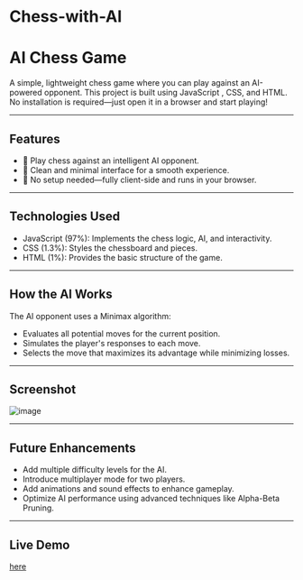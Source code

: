 # Chess-with-AI

# **AI Chess Game**

A simple, lightweight chess game where you can play against an AI-powered opponent. This project is built using JavaScript , CSS, and HTML. No installation is required—just open it in a browser and start playing!

---

## **Features**
- 🧠 Play chess against an intelligent AI opponent.
- 🎨 Clean and minimal interface for a smooth experience.
- 🚀 No setup needed—fully client-side and runs in your browser.

---

## **Technologies Used**
- JavaScript (97%): Implements the chess logic, AI, and interactivity.
- CSS (1.3%): Styles the chessboard and pieces.
- HTML (1%): Provides the basic structure of the game.

---

## **How the AI Works**
The AI opponent uses a Minimax algorithm:

- Evaluates all potential moves for the current position.
- Simulates the player's responses to each move.
- Selects the move that maximizes its advantage while minimizing losses.

---

## **Screenshot**

![image](https://github.com/user-attachments/assets/39c404cc-0a86-44b7-a206-d3fd87ec0ff6)

---

## **Future Enhancements**
- Add multiple difficulty levels for the AI.
- Introduce multiplayer mode for two players.
- Add animations and sound effects to enhance gameplay.
- Optimize AI performance using advanced techniques like Alpha-Beta Pruning.

---

## **Live Demo**

[here](https://minorprojectchessai.netlify.app/)
